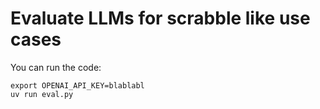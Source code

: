 # Evaluate LLMs for scrabble like use cases

You can run the code:
```
export OPENAI_API_KEY=blablabl
uv run eval.py
```

